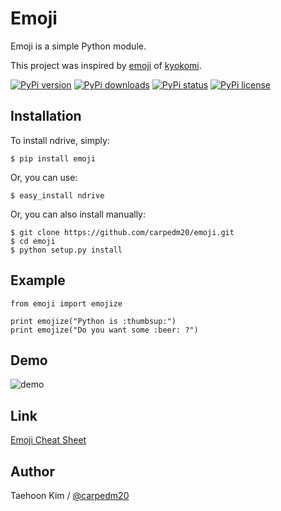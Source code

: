 Emoji
=====

Emoji is a simple Python module.

This project was inspired by [emoji](https://github.com/kyokomi/emoji) of [kyokomi](https://github.com/kyokomi/emoji).

[![PyPi version](https://pypip.in/v/emoji/badge.png?style=flat)](https://pypi.python.org/pypi/emoji)
[![PyPi downloads](https://pypip.in/d/emoji/badge.png?style=flat)](https://pypi.python.org/pypi/emoji)
[![PyPi status](https://pypip.in/status/emoji/badge.svg?style=flat)](https://pypi.python.org/pypi/emoji)
[![PyPi license](https://pypip.in/license/emoji/badge.svg?style=flat)](https://pypi.python.org/pypi/emoji)


Installation
------------

To install ndrive, simply:

    $ pip install emoji

Or, you can use:

    $ easy_install ndrive

Or, you can also install manually:

    $ git clone https://github.com/carpedm20/emoji.git
    $ cd emoji
    $ python setup.py install


Example
-------

    from emoji import emojize

    print emojize("Python is :thumbsup:")
    print emojize("Do you want some :beer: ?")


Demo
----

![demo](https://raw.githubusercontent.com/carpedm20/emoji/master/demo/demo.png)


Link
----

[Emoji Cheat Sheet](http://www.emoji-cheat-sheet.com/)


Author
------

Taehoon Kim / [@carpedm20](http://carpedm20.github.io/about/)
